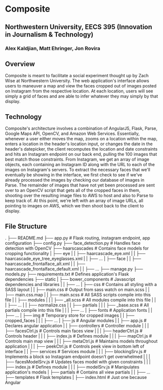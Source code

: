 # Composite
## Northwestern University, EECS 395 (Innovation in Journalism & Technology)
### Alex Kaldjian, Matt Ehringer, Jon Rovira


## Overview
Composite is meant to facilitate a social experiment thought up by Zach Wise at Northwestern University. The web application's
interface allows users to maneuver a map and view the faces cropped out of images posted on Instagram from the respective location.
At each location, users will see simply a grid of faces and are able to infer whatever they may simply by that display.


## Technology
Composite's architecture involves a combination of AngularJS, Flask, Parse, Google Maps API, OpenCV, and Amazon Web Services.
Essentially, whenever a user either moves the map, zooms on a location within the map, enters a location in the header's
location input, or changes the date in the header's datepicker, the client recomputes the location and date constraints and
hits an Instagram endpoint on our back end, pulling the 100 images that best match those constraints. From Instagram, we get
an array of image objects, each containing an Instagram ID along with the URL to each of the images on Instagram's servers.
To extract the necessary faces that we'll eventually be showing in the interface, we first check to see if we've already
processed the images by checking our database of images in Parse. The remainder of images that have not yet been processed
are sent over to an OpenCV script that gets all of the cropped faces in them, shooting over the resulting image files to AWS
to host and also to Parse to keep track of. At this point, we're left with an array of image URLs, all pointing to images on
AWS, which we then shoot back to the client to display.


## File Structure
.
├── README.md
├── app.py                      # Flask routing, instagram endpoint, app configuration
├── config.py
├── face_detection.py           # Handles face detection with OpenCV
├── haarscascades               # Contains face models for cropping functionality
|   ├── eye
|   |   ├── haarcascade_eye.xml
|   |   ├── haarcascade_eye_tree_eyeglasses.xml
|   |   ├── ...
|   ├── face
|   |   ├── haarcascade_frontalface_alt.xml
|   |   ├── haarcascade_frontalface_default.xml
|   |   ├── ...
├── manage.py
├── models.py
├── requirements.txt              # Defines application's Flask dependencies
├── static
|   ├── bower_components          # Javascript dependencies and libraries
|   |   ├── ...
|   ├── css                       # Contains all styling with a SASS layout
|   |   ├── main.css              # Output from sass watch on main.scss
|   |   ├── main.css.map
|   |   ├── main.scss             # All SASS scripts compile into this file
|   |   ├── modules
|   |   |   ├── _all.scss         # All modules compile into this file
|   |   |   ├── ...
|   |   ├── normalize.css
|   |   ├── partials
|   |   |   ├── _base.scss        # All partials compile into this file
|   |   |   ├── ...
|   ├── fonts                     # Application fonts
|   |   ├── ...
|   ├── img                       # Temporary store for cropped images
|   |   ├── cropped_faces
|   |   |   ├── ...
|   ├── js                        # Angular modules
|   |   ├── app.js                # Declares angular application
|   |   ├── controllers           # Controller module
|   |   |   ├── facesCtrl.js      # Controls main faces view
|   |   |   ├── headerCtrl.js     # Controls header
|   |   |   ├── index.js          # Defines module
|   |   |   ├── mapCtrl.js        # Controls main map view
|   |   |   ├── metaCtrl.js       # Maintains models throughout application
|   |   |   ├── peekCtrl.js       # Controls peek view in bottom left of interface
|   |   ├── services              # Services module
|   |   |   ├── blockingSrv.js    # Implements a block so Instagram endpoint doesn't get overwhelmed
|   |   |   ├── facesModelSrv.js  # Updates faces model with given constraints
|   |   |   ├── index.js          # Defines module
|   |   |   ├── modelSrv.js       # Manipulates application's models
|   ├── partials                  # Contains all view partials
|   |   ├── ...
├── templates                     # Flask templates
|   ├── index.html                # Just one because Angular










